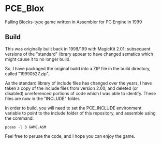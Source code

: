 # PCE_Blox

Falling Blocks-type game written in Assembler for PC Engine in 1999


## Build

This was originally built back in 1998/199 with MagicKit 2.01; subsequent versions of the
"standard" library appear to have changed sematics which might cause it to no longer build.

So, I have packaged the original build into a ZIP file in the build directory, called "19990527.zip".

As the standard library of include files has changed over the years, I have taken a copy of
the include files from version 2.00, and deleted (or disabled) unreferenced portions of code
which I was able to identify.  These files are now in the "INCLUDE" folder.

In order to build, you will need to set the PCE_INCLUDE environment variable to point to the
include folder of this repository, and assemble using the command:
```
pceas -l 3 GAME.ASM
```

Feel free to peruse the code, and I hope you can enjoy the game.

